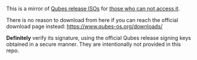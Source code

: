This is a mirror of [Qubes release ISOs](https://www.qubes-os.org/downloads/) for [those who can not access it](https://groups.google.com/d/topic/qubes-users/crqcYGw-EZA/discussion).

There is no reason to download from here if you can reach the official download page instead: https://www.qubes-os.org/downloads/

**Definitely** verify its signature, using the official Qubes release signing keys obtained in a secure manner. They are intentionally not provided in this repo.
